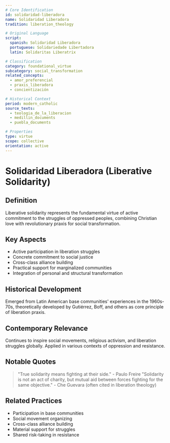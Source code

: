 ```yaml
---
# Core Identification
id: solidaridad-liberadora
name: Solidaridad Liberadora
tradition: liberation_theology

# Original Language
script:
  spanish: Solidaridad Liberadora
  portuguese: Solidariedade Libertadora
  latin: Solidaritas Liberatrix

# Classification
category: foundational_virtue
subcategory: social_transformation
related_concepts:
  - amor_preferencial
  - praxis_liberadora
  - concientización

# Historical Context
period: modern_catholic
source_texts:
  - teologia_de_la_liberacion
  - medillin_documents
  - puebla_documents

# Properties
type: virtue
scope: collective
orientation: active
---
```


# Solidaridad Liberadora (Liberative Solidarity)

## Definition
Liberative solidarity represents the fundamental virtue of active commitment to the struggles of oppressed peoples, combining Christian love with revolutionary praxis for social transformation.

## Key Aspects
- Active participation in liberation struggles
- Concrete commitment to social justice
- Cross-class alliance building
- Practical support for marginalized communities
- Integration of personal and structural transformation

## Historical Development
Emerged from Latin American base communities' experiences in the 1960s-70s, theoretically developed by Gutiérrez, Boff, and others as core principle of liberation praxis.

## Contemporary Relevance
Continues to inspire social movements, religious activism, and liberation struggles globally. Applied in various contexts of oppression and resistance.

## Notable Quotes
> "True solidarity means fighting at their side." - Paulo Freire
> "Solidarity is not an act of charity, but mutual aid between forces fighting for the same objective." - Che Guevara (often cited in liberation theology)

## Related Practices
- Participation in base communities
- Social movement organizing
- Cross-class alliance building
- Material support for struggles
- Shared risk-taking in resistance